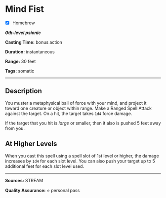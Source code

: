 # Mind Fist

- [x] Homebrew

***0th-level psionic***

**Casting Time:** bonus action

**Duration:** instantaneous

**Range:** 30 feet

**Tags:** somatic

---

## Description
You muster a metaphysical ball of force with your mind, and project it toward one creature or object within range.
Make a Ranged Spell Attack against the target.
On a hit, the target takes `1d4` force damage.

If the target that you hit is *large* or smaller, then it also is pushed 5 feet away from you.

## At Higher Levels
When you cast this spell using a spell slot of 1st level or higher, the damage increases by `1d4` for each slot level.
You can also push your target up to 5 additional feet for each slot level used.

---

**Sources:** STREAM

**Quality Assurance:** :star: personal pass
